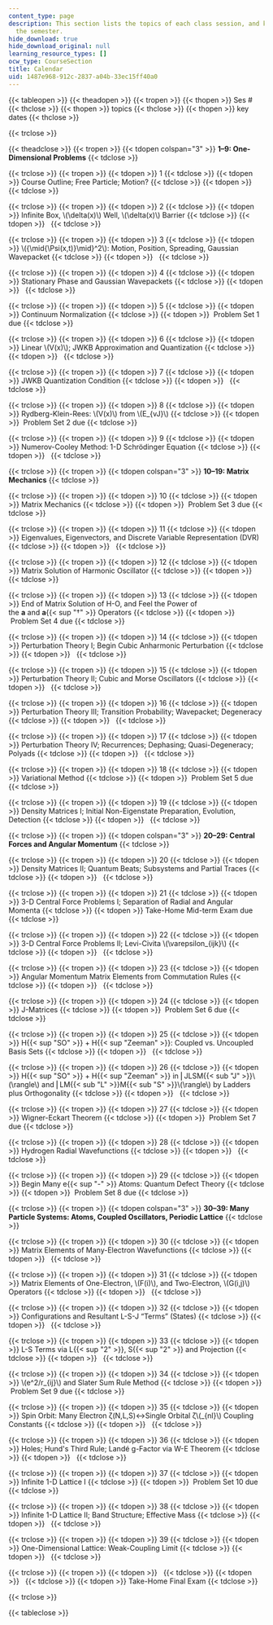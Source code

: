 ```yaml
---
content_type: page
description: This section lists the topics of each class session, and key dates for
  the semester.
hide_download: true
hide_download_original: null
learning_resource_types: []
ocw_type: CourseSection
title: Calendar
uid: 1487e968-912c-2837-a04b-33ec15ff40a0
---
```


{{< tableopen >}}
{{< theadopen >}}
{{< tropen >}}
{{< thopen >}}
Ses #
{{< thclose >}}
{{< thopen >}}
topics
{{< thclose >}}
{{< thopen >}}
key dates
{{< thclose >}}

{{< trclose >}}

{{< theadclose >}}
{{< tropen >}}
{{< tdopen colspan="3" >}}
**1–9: One-Dimensional Problems**
{{< tdclose >}}

{{< trclose >}}
{{< tropen >}}
{{< tdopen >}}
1
{{< tdclose >}}
{{< tdopen >}}
Course Outline; Free Particle; Motion?
{{< tdclose >}}
{{< tdopen >}}
 
{{< tdclose >}}

{{< trclose >}}
{{< tropen >}}
{{< tdopen >}}
2
{{< tdclose >}}
{{< tdopen >}}
Infinite Box, \\(\\delta(x)\\) Well, \\(\\delta(x)\\) Barrier
{{< tdclose >}}
{{< tdopen >}}
 
{{< tdclose >}}

{{< trclose >}}
{{< tropen >}}
{{< tdopen >}}
3
{{< tdclose >}}
{{< tdopen >}}
\\({\\mid{\\Psi(x,t)}\\mid}^2\\): Motion, Position, Spreading, Gaussian Wavepacket
{{< tdclose >}}
{{< tdopen >}}
 
{{< tdclose >}}

{{< trclose >}}
{{< tropen >}}
{{< tdopen >}}
4
{{< tdclose >}}
{{< tdopen >}}
Stationary Phase and Gaussian Wavepackets
{{< tdclose >}}
{{< tdopen >}}
 
{{< tdclose >}}

{{< trclose >}}
{{< tropen >}}
{{< tdopen >}}
5
{{< tdclose >}}
{{< tdopen >}}
Continuum Normalization
{{< tdclose >}}
{{< tdopen >}}
 Problem Set 1 due
{{< tdclose >}}

{{< trclose >}}
{{< tropen >}}
{{< tdopen >}}
6
{{< tdclose >}}
{{< tdopen >}}
Linear \\(V(x)\\); JWKB Approximation and Quantization
{{< tdclose >}}
{{< tdopen >}}
 
{{< tdclose >}}

{{< trclose >}}
{{< tropen >}}
{{< tdopen >}}
7
{{< tdclose >}}
{{< tdopen >}}
JWKB Quantization Condition
{{< tdclose >}}
{{< tdopen >}}
 
{{< tdclose >}}

{{< trclose >}}
{{< tropen >}}
{{< tdopen >}}
8
{{< tdclose >}}
{{< tdopen >}}
Rydberg-Klein-Rees: \\(V(x)\\) from \\(E\_{vJ}\\)
{{< tdclose >}}
{{< tdopen >}}
 Problem Set 2 due
{{< tdclose >}}

{{< trclose >}}
{{< tropen >}}
{{< tdopen >}}
9
{{< tdclose >}}
{{< tdopen >}}
Numerov-Cooley Method: 1-D Schrödinger Equation
{{< tdclose >}}
{{< tdopen >}}
 
{{< tdclose >}}

{{< trclose >}}
{{< tropen >}}
{{< tdopen colspan="3" >}}
**10–19: Matrix Mechanics**
{{< tdclose >}}

{{< trclose >}}
{{< tropen >}}
{{< tdopen >}}
10
{{< tdclose >}}
{{< tdopen >}}
Matrix Mechanics
{{< tdclose >}}
{{< tdopen >}}
 Problem Set 3 due
{{< tdclose >}}

{{< trclose >}}
{{< tropen >}}
{{< tdopen >}}
11
{{< tdclose >}}
{{< tdopen >}}
Eigenvalues, Eigenvectors, and Discrete Variable Representation (DVR)
{{< tdclose >}}
{{< tdopen >}}
 
{{< tdclose >}}

{{< trclose >}}
{{< tropen >}}
{{< tdopen >}}
12
{{< tdclose >}}
{{< tdopen >}}
Matrix Solution of Harmonic Oscillator
{{< tdclose >}}
{{< tdopen >}}
 
{{< tdclose >}}

{{< trclose >}}
{{< tropen >}}
{{< tdopen >}}
13
{{< tdclose >}}
{{< tdopen >}}
End of Matrix Solution of H-O, and Feel the Power of  
the **a** and **a**{{< sup "†" >}} Operators
{{< tdclose >}}
{{< tdopen >}}
 Problem Set 4 due
{{< tdclose >}}

{{< trclose >}}
{{< tropen >}}
{{< tdopen >}}
14
{{< tdclose >}}
{{< tdopen >}}
Perturbation Theory I; Begin Cubic Anharmonic Perturbation
{{< tdclose >}}
{{< tdopen >}}
 
{{< tdclose >}}

{{< trclose >}}
{{< tropen >}}
{{< tdopen >}}
15
{{< tdclose >}}
{{< tdopen >}}
Perturbation Theory II; Cubic and Morse Oscillators
{{< tdclose >}}
{{< tdopen >}}
 
{{< tdclose >}}

{{< trclose >}}
{{< tropen >}}
{{< tdopen >}}
16
{{< tdclose >}}
{{< tdopen >}}
Perturbation Theory III; Transition Probability; Wavepacket; Degeneracy
{{< tdclose >}}
{{< tdopen >}}
 
{{< tdclose >}}

{{< trclose >}}
{{< tropen >}}
{{< tdopen >}}
17
{{< tdclose >}}
{{< tdopen >}}
Perturbation Theory IV; Recurrences; Dephasing; Quasi-Degeneracy; Polyads
{{< tdclose >}}
{{< tdopen >}}
 
{{< tdclose >}}

{{< trclose >}}
{{< tropen >}}
{{< tdopen >}}
18
{{< tdclose >}}
{{< tdopen >}}
Variational Method
{{< tdclose >}}
{{< tdopen >}}
 Problem Set 5 due
{{< tdclose >}}

{{< trclose >}}
{{< tropen >}}
{{< tdopen >}}
19
{{< tdclose >}}
{{< tdopen >}}
Density Matrices I; Initial Non-Eigenstate Preparation, Evolution, Detection
{{< tdclose >}}
{{< tdopen >}}
 
{{< tdclose >}}

{{< trclose >}}
{{< tropen >}}
{{< tdopen colspan="3" >}}
**20–29: Central Forces and Angular Momentum**
{{< tdclose >}}

{{< trclose >}}
{{< tropen >}}
{{< tdopen >}}
20
{{< tdclose >}}
{{< tdopen >}}
Density Matrices II; Quantum Beats; Subsystems and Partial Traces
{{< tdclose >}}
{{< tdopen >}}
 
{{< tdclose >}}

{{< trclose >}}
{{< tropen >}}
{{< tdopen >}}
21
{{< tdclose >}}
{{< tdopen >}}
3-D Central Force Problems I; Separation of Radial and Angular Momenta
{{< tdclose >}}
{{< tdopen >}}
Take-Home Mid-term Exam due
{{< tdclose >}}

{{< trclose >}}
{{< tropen >}}
{{< tdopen >}}
22
{{< tdclose >}}
{{< tdopen >}}
3-D Central Force Problems II; Levi-Civita \\(\\varepsilon\_{ijk}\\)
{{< tdclose >}}
{{< tdopen >}}
 
{{< tdclose >}}

{{< trclose >}}
{{< tropen >}}
{{< tdopen >}}
23
{{< tdclose >}}
{{< tdopen >}}
Angular Momentum Matrix Elements from Commutation Rules
{{< tdclose >}}
{{< tdopen >}}
 
{{< tdclose >}}

{{< trclose >}}
{{< tropen >}}
{{< tdopen >}}
24
{{< tdclose >}}
{{< tdopen >}}
J-Matrices
{{< tdclose >}}
{{< tdopen >}}
 Problem Set 6 due
{{< tdclose >}}

{{< trclose >}}
{{< tropen >}}
{{< tdopen >}}
25
{{< tdclose >}}
{{< tdopen >}}
H{{< sup "SO" >}} + H{{< sup "Zeeman" >}}: Coupled vs. Uncoupled Basis Sets
{{< tdclose >}}
{{< tdopen >}}
 
{{< tdclose >}}

{{< trclose >}}
{{< tropen >}}
{{< tdopen >}}
26
{{< tdclose >}}
{{< tdopen >}}
H{{< sup "SO" >}} + H{{< sup "Zeeman" >}} in ⎜JLSM{{< sub "J" >}}\\(\\rangle\\) and ⎜LM{{< sub "L" >}}M{{< sub "S" >}}\\(\\rangle\\) by Ladders plus Orthogonality
{{< tdclose >}}
{{< tdopen >}}
 
{{< tdclose >}}

{{< trclose >}}
{{< tropen >}}
{{< tdopen >}}
27
{{< tdclose >}}
{{< tdopen >}}
Wigner-Eckart Theorem
{{< tdclose >}}
{{< tdopen >}}
 Problem Set 7 due
{{< tdclose >}}

{{< trclose >}}
{{< tropen >}}
{{< tdopen >}}
28
{{< tdclose >}}
{{< tdopen >}}
Hydrogen Radial Wavefunctions
{{< tdclose >}}
{{< tdopen >}}
 
{{< tdclose >}}

{{< trclose >}}
{{< tropen >}}
{{< tdopen >}}
29
{{< tdclose >}}
{{< tdopen >}}
Begin Many e{{< sup "\-" >}} Atoms: Quantum Defect Theory
{{< tdclose >}}
{{< tdopen >}}
 Problem Set 8 due
{{< tdclose >}}

{{< trclose >}}
{{< tropen >}}
{{< tdopen colspan="3" >}}
**30–39: Many Particle Systems: Atoms, Coupled Oscillators, Periodic Lattice**
{{< tdclose >}}

{{< trclose >}}
{{< tropen >}}
{{< tdopen >}}
30
{{< tdclose >}}
{{< tdopen >}}
Matrix Elements of Many-Electron Wavefunctions
{{< tdclose >}}
{{< tdopen >}}
 
{{< tdclose >}}

{{< trclose >}}
{{< tropen >}}
{{< tdopen >}}
31
{{< tdclose >}}
{{< tdopen >}}
Matrix Elements of One-Electron, \\(F(i)\\), and Two-Electron, \\(G(i,j)\\) Operators
{{< tdclose >}}
{{< tdopen >}}
 
{{< tdclose >}}

{{< trclose >}}
{{< tropen >}}
{{< tdopen >}}
32
{{< tdclose >}}
{{< tdopen >}}
Configurations and Resultant L-S-J “Terms” (States)
{{< tdclose >}}
{{< tdopen >}}
 
{{< tdclose >}}

{{< trclose >}}
{{< tropen >}}
{{< tdopen >}}
33
{{< tdclose >}}
{{< tdopen >}}
L-S Terms via L{{< sup "2" >}}, S{{< sup "2" >}} and Projection
{{< tdclose >}}
{{< tdopen >}}
 
{{< tdclose >}}

{{< trclose >}}
{{< tropen >}}
{{< tdopen >}}
34
{{< tdclose >}}
{{< tdopen >}}
\\(e^2/r\_{ij}\\) and Slater Sum Rule Method
{{< tdclose >}}
{{< tdopen >}}
 Problem Set 9 due
{{< tdclose >}}

{{< trclose >}}
{{< tropen >}}
{{< tdopen >}}
35
{{< tdclose >}}
{{< tdopen >}}
Spin Orbit: Many Electron ζ(N,L,S)↔Single Orbital ζ\\(\_{nl}\\) Coupling Constants
{{< tdclose >}}
{{< tdopen >}}
 
{{< tdclose >}}

{{< trclose >}}
{{< tropen >}}
{{< tdopen >}}
36
{{< tdclose >}}
{{< tdopen >}}
Holes; Hund's Third Rule; Landé g-Factor via W-E Theorem
{{< tdclose >}}
{{< tdopen >}}
 
{{< tdclose >}}

{{< trclose >}}
{{< tropen >}}
{{< tdopen >}}
37
{{< tdclose >}}
{{< tdopen >}}
Infinite 1-D Lattice I
{{< tdclose >}}
{{< tdopen >}}
 Problem Set 10 due
{{< tdclose >}}

{{< trclose >}}
{{< tropen >}}
{{< tdopen >}}
38
{{< tdclose >}}
{{< tdopen >}}
Infinite 1-D Lattice II; Band Structure; Effective Mass
{{< tdclose >}}
{{< tdopen >}}
 
{{< tdclose >}}

{{< trclose >}}
{{< tropen >}}
{{< tdopen >}}
39
{{< tdclose >}}
{{< tdopen >}}
One-Dimensional Lattice: Weak-Coupling Limit
{{< tdclose >}}
{{< tdopen >}}
 
{{< tdclose >}}

{{< trclose >}}
{{< tropen >}}
{{< tdopen >}}
 
{{< tdclose >}}
{{< tdopen >}}
 
{{< tdclose >}}
{{< tdopen >}}
Take-Home Final Exam
{{< tdclose >}}

{{< trclose >}}

{{< tableclose >}}